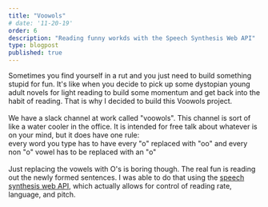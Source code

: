 ```yaml
---
title: "Voowols"
# date: '11-20-19'
order: 6
description: "Reading funny workds with the Speech Synthesis Web API"
type: blogpost
published: true
---
```

Sometimes you find yourself in a rut and you just need to build something stupid for fun. It's like when you decide to pick up some dystopian young adult novels for light reading to build some momentum and get back into the habit of reading. That is why I decided to build this Voowols project. 
<br><br>
We have a slack channel at work called "voowols". This channel is sort of like a water cooler in the office. It is intended for free talk about whatever is on your mind, but it does have one rule: <br>
every word you type has to have every "o" replaced with "oo" and every non "o" vowel has to be replaced with an "o"
<br><br>
Just replacing the vowels with O's is boring though. The real fun is reading out the newly formed sentences. I was able to do that using the [speech synthesis web API](https://developer.mozilla.org/en-US/docs/Web/API/SpeechSynthesis), which actually allows for control of reading rate, language, and pitch. 